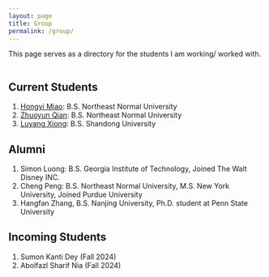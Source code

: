```yaml
---
layout: page
title: Group
permalink: /group/
---
```


This page serves as a directory for the students I am working/ worked with.

<hr style="clear:both;visibility: hidden;" />


## Current Students

1. [Hongyi Miao](): B.S. Northeast Normal University
2. [Zhuoyun Qian](): B.S. Northeast Normal University
3. [Luyang Xiong](): B.S. Shandong University


## Alumni

1. Simon Luong: B.S. Georgia Institute of Technology, Joined The Walt Disney INC.
2. Cheng Peng: B.S. Northeast Normal University, M.S. New York University, Joined Purdue University
3. Hangfan Zhang, B.S. Nanjing University, Ph.D. student at Penn State University


## Incoming Students
1. Sumon Kanti Dey (Fall 2024)
2. Abolfazl Sharif Nia (Fall 2024)
